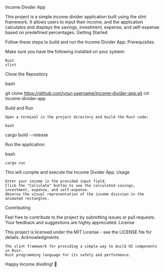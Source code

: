 Income Divider App

This project is a simple income divider application built using the slint framework. It allows users to input their income, and the application calculates and displays the savings, investment, expense, and self-expense based on predefined percentages.
Getting Started

Follow these steps to build and run the Income Divider App:
Prerequisites

Make sure you have the following installed on your system:

    Rust
    slint

Clone the Repository

bash

git clone https://github.com/your-username/income-divider-app.git
cd income-divider-app

Build and Run

    Open a terminal in the project directory and build the Rust code:

    bash

cargo build --release

Run the application:

bash

    cargo run

This will compile and execute the Income Divider App.
Usage

    Enter your income in the provided input field.
    Click the "Calculate" button to see the calculated savings, investment, expense, and self-expense.
    Observe the visual representation of the income division in the animated rectangles.

Contributing

Feel free to contribute to the project by submitting issues or pull requests. Your feedback and suggestions are highly appreciated.
License

This project is licensed under the MIT License - see the LICENSE file for details.
Acknowledgments

    The slint framework for providing a simple way to build UI components in Rust.
    Rust programming language for its safety and performance.

Happy income dividing! 🎉
